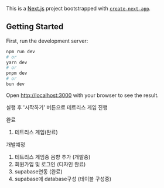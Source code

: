 This is a [Next.js](https://nextjs.org) project bootstrapped with [`create-next-app`](https://nextjs.org/docs/app/api-reference/cli/create-next-app).

## Getting Started

First, run the development server:

```bash
npm run dev
# or
yarn dev
# or
pnpm dev
# or
bun dev
```

Open [http://localhost:3000](http://localhost:3000) with your browser to see the result.

실행 후 '시작하기' 버튼으로 테트리스 게임 진행

완료
1. 테트리스 게임(완료)

개발예정
1. 테트리스 게임중 음향 추가 (개발중)
2. 회원가입 및 로그인 (디자인 완료)
3. supabase연동 (완료)
4. supabase에 database구성 (테이블 구성중)
   
